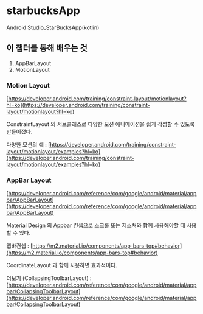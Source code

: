 # starbucksApp
Android Studio_StarBucksApp(kotlin)

## 이 챕터를 통해 배우는 것

1. AppBarLayout
2. MotionLayout

### Motion Layout

[https://developer.android.com/training/constraint-layout/motionlayout?hl=ko](https://developer.android.com/training/constraint-layout/motionlayout?hl=ko)

ConstraintLayout 의 서브클래스로 다양한 모션 애니메이션을 쉽게 작성할 수 있도록 만들어졌다.

다양한 모션의 예 : [https://developer.android.com/training/constraint-layout/motionlayout/examples?hl=ko](https://developer.android.com/training/constraint-layout/motionlayout/examples?hl=ko)

### AppBar Layout

[https://developer.android.com/reference/com/google/android/material/appbar/AppBarLayout](https://developer.android.com/reference/com/google/android/material/appbar/AppBarLayout)

Material Design 의 Appbar 컨셉으로 스크롤 또는 제스쳐와 함께 사용해야할 때 사용할 수 있다.

앱바컨셉 : [https://m2.material.io/components/app-bars-top#behavior](https://m2.material.io/components/app-bars-top#behavior)

CoordinateLayout 과 함께 사용하면 효과적이다.

더보기 (CollapsingToolbarLayout) : [https://developer.android.com/reference/com/google/android/material/appbar/CollapsingToolbarLayout](https://developer.android.com/reference/com/google/android/material/appbar/CollapsingToolbarLayout)
